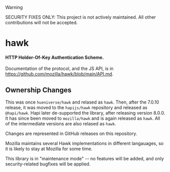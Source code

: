 > [!WARNING] 
> SECURITY FIXES ONLY: This project is not actively maintained. All other contributions will not be accepted.

# hawk

#### HTTP Holder-Of-Key Authentication Scheme.

Documentation of the protocol, and the JS API, is in https://github.com/mozilla/hawk/blob/main/API.md.

## Ownership Changes

This was once `hueniverse/hawk` and relased as `hawk`.
Then, after the 7.0.10 release, it was moved to the `hapijs/hawk` repository and released as `@hapi/hawk`.
Hapi later de-supported the library, after releasing version 8.0.0.
It has since been moved to `mozilla/hawk` and is again released as `hawk`.
All of the intermediate versions are also relased as `hawk`.

Changes are represented in GitHub releases on this repository.

Mozilla maintains several Hawk implementations in different langauages, so it is likely to stay at Mozilla for some time.

This library is in "maintenance mode" -- no features will be added, and only security-related bugfixes will be applied.
